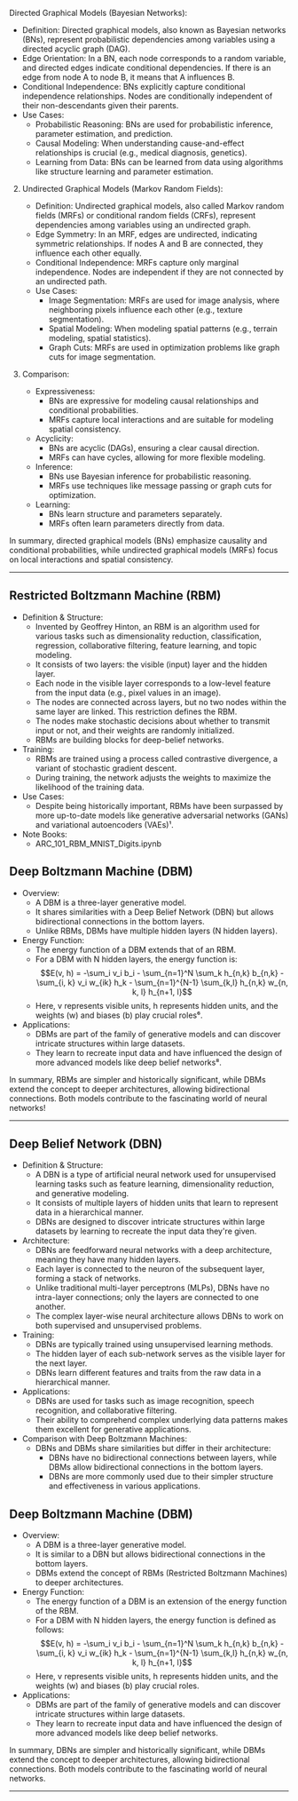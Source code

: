 Directed Graphical Models (Bayesian Networks):
   - Definition: Directed graphical models, also known as Bayesian networks (BNs), represent probabilistic dependencies among variables using a directed acyclic graph (DAG).
   - Edge Orientation: In a BN, each node corresponds to a random variable, and directed edges indicate conditional dependencies. If there is an edge from node A to node B, it means that A influences B.
   - Conditional Independence: BNs explicitly capture conditional independence relationships. Nodes are conditionally independent of their non-descendants given their parents.
   - Use Cases:
     - Probabilistic Reasoning: BNs are used for probabilistic inference, parameter estimation, and prediction.
     - Causal Modeling: When understanding cause-and-effect relationships is crucial (e.g., medical diagnosis, genetics).
     - Learning from Data: BNs can be learned from data using algorithms like structure learning and parameter estimation.

2. Undirected Graphical Models (Markov Random Fields):
   - Definition: Undirected graphical models, also called Markov random fields (MRFs) or conditional random fields (CRFs), represent dependencies among variables using an undirected graph.
   - Edge Symmetry: In an MRF, edges are undirected, indicating symmetric relationships. If nodes A and B are connected, they influence each other equally.
   - Conditional Independence: MRFs capture only marginal independence. Nodes are independent if they are not connected by an undirected path.
   - Use Cases:
     - Image Segmentation: MRFs are used for image analysis, where neighboring pixels influence each other (e.g., texture segmentation).
     - Spatial Modeling: When modeling spatial patterns (e.g., terrain modeling, spatial statistics).
     - Graph Cuts: MRFs are used in optimization problems like graph cuts for image segmentation.

3. Comparison:
   - Expressiveness:
     - BNs are expressive for modeling causal relationships and conditional probabilities.
     - MRFs capture local interactions and are suitable for modeling spatial consistency.
   - Acyclicity:
     - BNs are acyclic (DAGs), ensuring a clear causal direction.
     - MRFs can have cycles, allowing for more flexible modeling.
   - Inference:
     - BNs use Bayesian inference for probabilistic reasoning.
     - MRFs use techniques like message passing or graph cuts for optimization.
   - Learning:
     - BNs learn structure and parameters separately.
     - MRFs often learn parameters directly from data.

In summary, directed graphical models (BNs) emphasize causality and conditional probabilities, while undirected graphical models (MRFs) focus on local interactions and spatial consistency.
___________________________________________________________________________________________________________________
## Restricted Boltzmann Machine (RBM)
- Definition & Structure:
    - Invented by Geoffrey Hinton, an RBM is an algorithm used for various tasks such as dimensionality reduction, classification, regression, collaborative filtering, feature learning, and topic modeling.
    - It consists of two layers: the visible (input) layer and the hidden layer.
    - Each node in the visible layer corresponds to a low-level feature from the input data (e.g., pixel values in an image).
    - The nodes are connected across layers, but no two nodes within the same layer are linked. This restriction defines the RBM.
    - The nodes make stochastic decisions about whether to transmit input or not, and their weights are randomly initialized.
    - RBMs are building blocks for deep-belief networks.
- Training:
    - RBMs are trained using a process called contrastive divergence, a variant of stochastic gradient descent.
    - During training, the network adjusts the weights to maximize the likelihood of the training data.
- Use Cases:
    - Despite being historically important, RBMs have been surpassed by more up-to-date models like generative adversarial networks (GANs) and variational autoencoders (VAEs)¹.
- Note Books:
    - ARC_101_RBM_MNIST_Digits.ipynb

## Deep Boltzmann Machine (DBM)
- Overview:
    - A DBM is a three-layer generative model.
    - It shares similarities with a Deep Belief Network (DBN) but allows bidirectional connections in the bottom layers.
    - Unlike RBMs, DBMs have multiple hidden layers (N hidden layers).
- Energy Function:
    - The energy function of a DBM extends that of an RBM.
    - For a DBM with N hidden layers, the energy function is:
      $$E(v, h) = -\sum_i v_i b_i - \sum_{n=1}^N \sum_k h_{n,k} b_{n,k} - \sum_{i, k} v_i w_{ik} h_k - \sum_{n=1}^{N-1} \sum_{k,l} h_{n,k} w_{n, k, l} h_{n+1, l}$$
    - Here, v represents visible units, h represents hidden units, and the weights (w) and biases (b) play crucial roles⁶.
- Applications:
    - DBMs are part of the family of generative models and can discover intricate structures within large datasets.
    - They learn to recreate input data and have influenced the design of more advanced models like deep belief networks⁸.

In summary, RBMs are simpler and historically significant, while DBMs extend the concept to deeper architectures, allowing bidirectional connections. Both models contribute to the fascinating world of neural networks!
________________________________________________________________________________________________
## Deep Belief Network (DBN)
- Definition & Structure:
    - A DBN is a type of artificial neural network used for unsupervised learning tasks such as feature learning, dimensionality reduction, and generative modeling.
    - It consists of multiple layers of hidden units that learn to represent data in a hierarchical manner.
    - DBNs are designed to discover intricate structures within large datasets by learning to recreate the input data they're given.
- Architecture:
    - DBNs are feedforward neural networks with a deep architecture, meaning they have many hidden layers.
    - Each layer is connected to the neuron of the subsequent layer, forming a stack of networks.
    - Unlike traditional multi-layer perceptrons (MLPs), DBNs have no intra-layer connections; only the layers are connected to one another.
    - The complex layer-wise neural architecture allows DBNs to work on both supervised and unsupervised problems.
- Training:
    - DBNs are typically trained using unsupervised learning methods.
    - The hidden layer of each sub-network serves as the visible layer for the next layer.
    - DBNs learn different features and traits from the raw data in a hierarchical manner.
- Applications:
    - DBNs are used for tasks such as image recognition, speech recognition, and collaborative filtering.
    - Their ability to comprehend complex underlying data patterns makes them excellent for generative applications.
- Comparison with Deep Boltzmann Machines:
    - DBNs and DBMs share similarities but differ in their architecture:
        - DBNs have no bidirectional connections between layers, while DBMs allow bidirectional connections in the bottom layers.
        - DBNs are more commonly used due to their simpler structure and effectiveness in various applications.

## Deep Boltzmann Machine (DBM)
- Overview:
    - A DBM is a three-layer generative model.
    - It is similar to a DBN but allows bidirectional connections in the bottom layers.
    - DBMs extend the concept of RBMs (Restricted Boltzmann Machines) to deeper architectures.
- Energy Function:
    - The energy function of a DBM is an extension of the energy function of the RBM.
    - For a DBM with N hidden layers, the energy function is defined as follows:
      $$E(v, h) = -\sum_i v_i b_i - \sum_{n=1}^N \sum_k h_{n,k} b_{n,k} - \sum_{i, k} v_i w_{ik} h_k - \sum_{n=1}^{N-1} \sum_{k,l} h_{n,k} w_{n, k, l} h_{n+1, l}$$
    - Here, v represents visible units, h represents hidden units, and the weights (w) and biases (b) play crucial roles.
- Applications:
    - DBMs are part of the family of generative models and can discover intricate structures within large datasets.
    - They learn to recreate input data and have influenced the design of more advanced models like deep belief networks.

In summary, DBNs are simpler and historically significant, while DBMs extend the concept to deeper architectures, allowing bidirectional connections. Both models contribute to the fascinating world of neural networks.
________________________________________________________________________________
